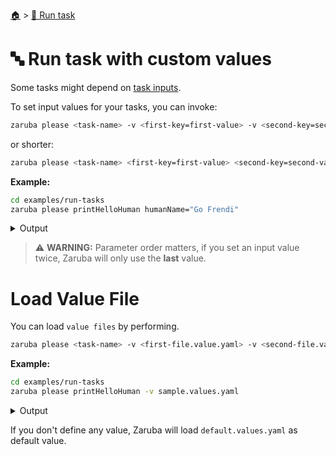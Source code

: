 <!--startTocHeader-->
[🏠](../README.md) > [🏃 Run task](README.md)
# 🔤 Run task with custom values
<!--endTocHeader-->

Some tasks might depend on [task inputs](../core-concepts/task/task-inputs.md).

To set input values for your tasks, you can invoke:

```bash
zaruba please <task-name> -v <first-key=first-value> -v <second-key=second-value>
```

or shorter:


```bash
zaruba please <task-name> <first-key=first-value> <second-key=second-value>
```

__Example:__


```bash
cd examples/run-tasks
zaruba please printHelloHuman humanName="Go Frendi"
```
 
<details>
<summary>Output</summary>
 
```````
🤖 🔎 Job Starting...
         Elapsed Time: 1.231µs
         Current Time: 09:10:21
🤖 🏁 Running 🍏 printHelloHuman runner (Attempt 1 of 3) on /home/gofrendi/zaruba/docs/examples/run-tasks
🤖    🚀 🍏 printHelloHuman      hello Go Frendi
🤖 🎉 Successfully running 🍏 printHelloHuman runner (Attempt 1 of 3)
🤖 🔎 Job Running...
         Elapsed Time: 2.210287ms
         Current Time: 09:10:21
🤖 🎉 🎉🎉🎉🎉🎉🎉🎉🎉🎉🎉🎉
🤖 🎉 Job Complete!!! 🎉🎉🎉
🤖 🔥 Terminating
🤖 🔎 Job Ended...
         Elapsed Time: 408.803047ms
         Current Time: 09:10:21
zaruba please printHelloHuman  -v 'humanName=Go Frendi'
```````
</details>


> ⚠️ __WARNING:__ Parameter order matters, if you set an input value twice, Zaruba will only use the __last__ value.

# Load Value File

You can load `value files` by performing.

```bash
zaruba please <task-name> -v <first-file.value.yaml> -v <second-file.value.yaml>
```

__Example:__


```bash
cd examples/run-tasks
zaruba please printHelloHuman -v sample.values.yaml
```
 
<details>
<summary>Output</summary>
 
```````
🤖 🔎 Job Starting...
         Elapsed Time: 1.265µs
         Current Time: 09:10:22
🤖 🏁 Running 🍏 printHelloHuman runner (Attempt 1 of 3) on /home/gofrendi/zaruba/docs/examples/run-tasks
🤖    🚀 🍏 printHelloHuman      hello Avogadro
🤖 🎉 Successfully running 🍏 printHelloHuman runner (Attempt 1 of 3)
🤖 🔎 Job Running...
         Elapsed Time: 1.786066ms
         Current Time: 09:10:22
🤖 🎉 🎉🎉🎉🎉🎉🎉🎉🎉🎉🎉🎉
🤖 🎉 Job Complete!!! 🎉🎉🎉
🤖 🔥 Terminating
🤖 🔎 Job Ended...
         Elapsed Time: 406.711553ms
         Current Time: 09:10:22
zaruba please printHelloHuman  -v 'sample.values.yaml'
```````
</details>


If you don't define any value, Zaruba will load `default.values.yaml` as default value.

<!--startTocSubtopic-->

<!--endTocSubtopic-->